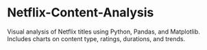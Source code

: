 # Netflix-Content-Analysis
Visual analysis of Netflix titles using Python, Pandas, and Matplotlib. Includes charts on content type, ratings, durations, and trends.
